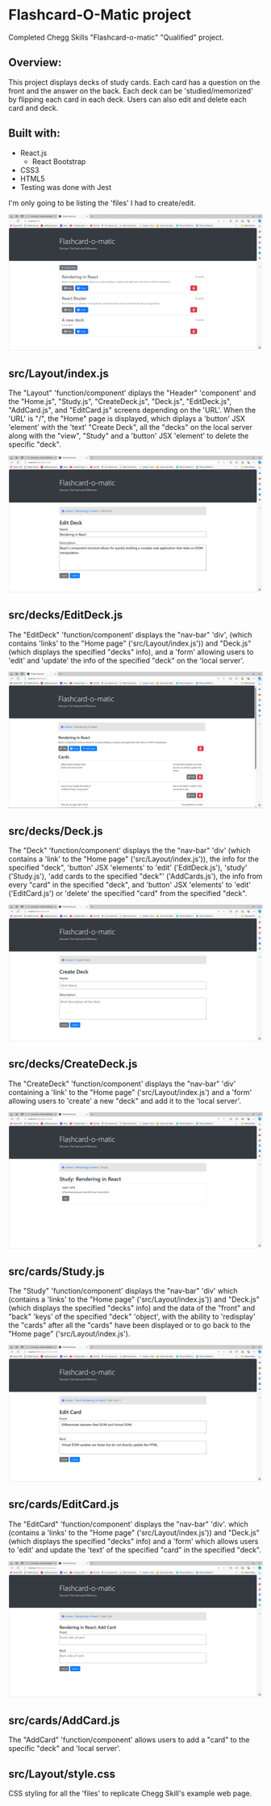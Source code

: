 # Flashcard-O-Matic project

Completed Chegg Skills "Flashcard-o-matic" "Qualified" project.

## Overview:
This project displays decks of study cards. Each card has a question on the front and the answer on the back. Each deck can be 'studied/memorized' by flipping each card in each deck. Users can also edit and delete each card and deck.

## Built with:
  * React.js
      * React Bootstrap
  * CSS3
  * HTML5
  * Testing was done with Jest

I'm only going to be listing the 'files' I had to create/edit.

![Alt text](https://github.com/jlee55504/flashcard-o-matic-project/blob/main/src/imgs/Flashcard-o-matic%20project%20home%20screen%20image.png?raw=true "Flashcard-o-matic-project 'Layout/home' screen")

## src/Layout/index.js
The "Layout" 'function/component' diplays the "Header" 'component' and the 
"Home.js", "Study.js", "CreateDeck.js", "Deck.js", "EditDeck.js", "AddCard.js", 
and "EditCard.js" screens depending on the 'URL'. When the 'URL' is "/", the 
"Home" page is displayed, which diplays a 'button' JSX 'element' with the 'text' 
"Create Deck", all the "decks" on the local server along with the "view", "Study" 
and a 'button' JSX 'element' to delete the specific "deck".

![Alt text](https://github.com/jlee55504/flashcard-o-matic-project/blob/main/src/imgs/Flashcard-o-matic%20project%20Edit%20Deck%20screen%20image.png?raw=true "Flashcard-o-matic-project 'Edit Deck' screen")

## src/decks/EditDeck.js
The "EditDeck" 'function/component' displays the "nav-bar" 'div', (which 
contains 'links' to the "Home page" ('src/Layout/index.js')) and "Deck.js" (which 
displays the specified "decks" info), and a 'form' allowing users to 'edit' and 
'update' the info of the specified "deck" on the 'local server'.

![Alt text](https://github.com/jlee55504/flashcard-o-matic-project/blob/main/src/imgs/Flashcard-o-matic-project%20Deck%20screen%20image.png?raw=true "Flashcard-o-matic-project 'Deck' screen")

## src/decks/Deck.js
The "Deck" 'function/component' displays the the "nav-bar" 'div' (which 
contains a 'link' to the "Home page" ('src/Layout/index.js')), the info for 
the specified "deck", 'button' JSX 'elements' to 'edit' ('EditDeck.js'), 
'study' ('Study.js'), 'add cards to the specified "deck"' ('AddCards.js'), the
info from every "card" in the specified "deck", and 'button' JSX 'elements' 
to 'edit' ('EditCard.js') or 'delete' the specified "card" from the specified "deck".

![Alt text](https://github.com/jlee55504/flashcard-o-matic-project/blob/main/src/imgs/Flashcard-o-matic%20project%20Create%20Deck%20screen%20image.png?raw=true "Flashcard-o-matic-project 'Create Deck' screen")

## src/decks/CreateDeck.js
The "CreateDeck" 'function/component' displays the "nav-bar" 'div' containing 
a 'link' to the "Home page" ('src/Layout/index.js') and a 'form' allowing users 
to 'create' a new "deck" and add it to the 'local server'.

![Alt text](https://github.com/jlee55504/flashcard-o-matic-project/blob/main/src/imgs/Flashcard-o-matic%20project%20Study%20screen%20image.png?raw=true "Flashcard-o-matic-project 'Study' screen")

## src/cards/Study.js
The "Study" 'function/component' displays the "nav-bar" 'div' which (contains
 a 'links' to the "Home page" ('src/Layout/index.js')) and "Deck.js" (which 
displays the specified "decks" info) and the data of the "front" and "back" 
'keys' of the specified "deck" 'object', with the ability to 'redisplay' the 
"cards" after all the "cards" have been displayed or to go back to the "Home 
page" ('src/Layout/index.js').

![Alt text](https://github.com/jlee55504/flashcard-o-matic-project/blob/main/src/imgs/Flashcard-o-matic%20project%20Edit%20Card%20screen%20image.png?raw=true "Flashcard-o-matic-project 'Edit Card' screen")

## src/cards/EditCard.js
The "EditCard" 'function/component' displays the "nav-bar" 'div'. which 
(contains a 'links' to the "Home page" ('src/Layout/index.js')) and "Deck.js" 
(which displays the specified "decks" info) and a 'form' which allows users to 
'edit' and update the 'text' of the specified "card" in the specified "deck".

![Alt text](https://github.com/jlee55504/flashcard-o-matic-project/blob/main/src/imgs/Flashcard-o-matic%20project%20Add%20Card%20screen%20image.png?raw=true "Flashcard-o-matic-project 'Add Card' screen")

## src/cards/AddCard.js
The "AddCard" 'function/component' allows users to add a "card" to the 
specific "deck" and 'local server'.

## src/Layout/style.css
CSS styling for all the 'files' to replicate Chegg Skill's example web page.
